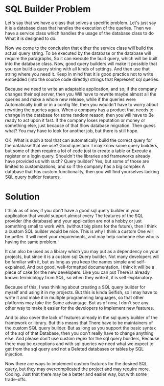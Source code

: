 # SQL Builder Problem
Let's say that we have a class that solves a specific problem.
Let's just say it is a database class that handles the execution of the queries.
Then we have a service class which handles the usage of the database class to do
What it is designed to do.

Now we come to the conclusion that either the service class will build the actual query string.
To be executed by the database or the database will require the paragraphs,
So it can execute the built query, which will be built into the database class.
Now, good query builders will make it possible that you can build a query string with all kinds of settings.
And then use that string where you need it.
Keep in mind that it is good practice not to write embedded (into the source code directly) strings that
Represent sql queries.

Because we need to write an adaptable application, and so, if the company changes their sql server, then you
Will have to rewrite maybe almost all the queries and make a whole new release, while if the queries were
Automatically built or in a config file, then you wouldn't have to worry about rewriting the queries again.
When a company has a product that needs to change in the database for some random reason, then you will have to
Be ready to act upon it fast. If the company loses reputation or money or something else, just because of that
Slow database migration. Then guess what? You may have to look for another job, but there is still hope.

OK. What is such a tool that can automatically build the correct query for the database that we use?
Good question. I may know some query builders, but some of them require a lot of code just to create a table or
Execute a register or a login query. Shouldn't the libraries and frameworks already have provided us with such?
Query builder? Yes, but some of those are limited to customizations, and so if the company has a big complex
A database that has custom functionality, then you will find yourselves lacking SQL query builder features.

# Solution
I think as of now, if you don't have a good sql query builder in your application that would support almost every
The features of the SQL provider (the database) and your application are not a hobby or just something small to work with.
(without big plans for the future), then I think a custom SQL builder would be nice. This is why I think a custom
One will be better. It will meet your requirements, and may help someone else who is having the same problem.

It can also be used as a library which you may put as a dependency on your projects, but since it is a custom sql
Query builder. Not many developers will be familiar with it, but as long as you keep the names simple and self-explained,
And put good, well-formatted documentation. I think it will be a piece of cake for the new developers. Like you can put
There is already known terminology from SQL, so when they write it, it is self-explanatory.

Because of this, I was thinking about creating a SQL query builder for myself and using it in my projects. But this is kinda
Selfish, so I may have to write it and make it in multiple programming languages, so that other platforms may take the
Same advantage. But as of now, I don't see any other way to make it easier for the developers to implement new features.

And to also cover the lack of features already in the sql query builder of the framework or library. But this means that
There have to be maintainers of the custom SQL query builder. But as long as you support the basic syntax of the sql of that
Database, then you don't really have to change anything else. And please don't use custom regex for the sql query builders,
Because there may be exceptions and with sql queries we need what we expect to get from the sql query and not a
Deleted databases or tables by SQL injection.

Now there are ways to implement custom features for the desired SQL query, but they may overcomplicated the project and may require more.
Coding. Just that there may be a better and easier way, but with some trade-offs.
